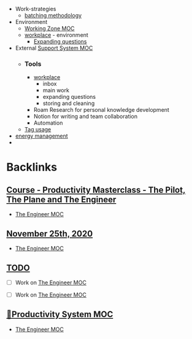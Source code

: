 - Work-strategies
    - [batching methodology](<batching methodology.md>)
- Environment
    - [Working Zone MOC](<Working Zone MOC.md>)
    - [workplace](<workplace.md>) - environment
        - [Expanding questions](<Expanding questions.md>)
- External [Support System MOC](<Support System MOC.md>)
    - ### Tools
        - [workplace](<workplace.md>)
            - inbox
            - main work
            - expanding questions 
            - storing and cleaning
        - Roam Research for personal knowledge development
        - Notion for writing and team collaboration
        - Automation
    - [Tag usage](<Tag usage.md>)
- [energy management](<energy management.md>)
- 

# Backlinks
## [Course - Productivity Masterclass - The Pilot, The Plane and The Engineer](<Course - Productivity Masterclass - The Pilot, The Plane and The Engineer.md>)
- [The Engineer MOC](<The Engineer MOC.md>)

## [November 25th, 2020](<November 25th, 2020.md>)
- [The Engineer MOC](<The Engineer MOC.md>)

## [TODO](<TODO.md>)
- [ ] Work on [The Engineer MOC](<The Engineer MOC.md>)

- [ ] Work on [The Engineer MOC](<The Engineer MOC.md>)

## [🧭Productivity System MOC](<🧭Productivity System MOC.md>)
- [The Engineer MOC](<The Engineer MOC.md>)


